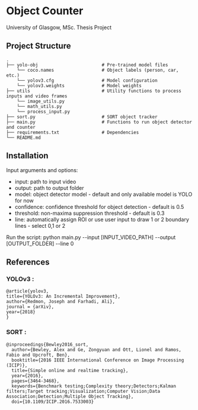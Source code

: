 # Object Counter

University of Glasgow, MSc. Thesis Project

## Project Structure

    .
    ├── yolo-obj                        # Pre-trained model files
        └── coco.names                  # Object labels (person, car, etc.)
        └── yolov3.cfg                  # Model configuration
        └── yolov3.weights              # Model weights
    ├── utils                           # Utility functions to process inputs and video frames
        └── image_utils.py                 
        └── math_utils.py                  
        └── process_input.py                         
    ├── sort.py                         # SORT object tracker
    ├── main.py                         # Functions to run object detector and counter
    ├── requirements.txt                # Dependencies
    └── README.md

## Installation

Input arguments and options:
- input:        path to input video
- output:       path to output folder
- model:        object detector model - default and only available model is YOLO for now
- confidence:   confidence threshold for object detection - default is 0.5
- threshold:    non-maxima suppression threshold - default is 0.3
- line:         automatically assign ROI or use user input to draw 1 or 2 boundary lines - select 0,1 or 2

Run the script:
python main.py --input [INPUT_VIDEO_PATH] --output [OUTPUT_FOLDER] --line 0

## References
### YOLOv3 :

    @article{yolov3,
    title={YOLOv3: An Incremental Improvement},
    author={Redmon, Joseph and Farhadi, Ali},
    journal = {arXiv},
    year={2018}
    }

### SORT :

    @inproceedings{Bewley2016_sort,
      author={Bewley, Alex and Ge, Zongyuan and Ott, Lionel and Ramos, Fabio and Upcroft, Ben},
      booktitle={2016 IEEE International Conference on Image Processing (ICIP)},
      title={Simple online and realtime tracking},
      year={2016},
      pages={3464-3468},
      keywords={Benchmark testing;Complexity theory;Detectors;Kalman filters;Target tracking;Visualization;Computer Vision;Data Association;Detection;Multiple Object Tracking},
      doi={10.1109/ICIP.2016.7533003}